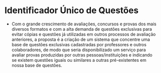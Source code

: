 # Identificador Único de Questões

- Com o grande crescimento de avaliações, concursos e provas dos mais
diversos formatos e com a alta demanda de questões exclusivas para evitar
cópias e questões já utilizadas em outros processos de avaliação anteriores,
a proposta é a criação de um sistema que concentre uma base de questões
exclusivas cadastradas por professores e outros colaboradores, de modo que
seria disponibilizado um serviço para avaliar provas produzidas por outras
pessoas/instituições e indicando se existem questões iguais ou similares a
outras pré-existentes em nossa base de questões.
